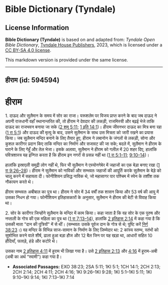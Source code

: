 # Bible Dictionary (Tyndale)

## License Information

**Bible Dictionary (Tyndale)** is based on and adapted from: _Tyndale Open Bible Dictionary_, [Tyndale House Publishers](https://tyndaleopenresources.com/), 2023, which is licensed under a [CC BY-SA 4.0 license](https://creativecommons.org/licenses/by-sa/4.0/legalcode.en).

This markdown version is provided under the same license.



--------------------------------

## हीराम (id: 594594)

हीराम
=====

1\. दाऊद और सुलैमान के समय में सोर का राजा। यरूशलेम पर विजय प्राप्त करने के बाद जब दाऊद ने अपनी राजधानी वहाँ स्थानान्तरित की, तो हीराम ने देवदार की लकड़ी, राजमिस्त्री और बढ़ई भेजे ताकि दाऊद का राजभवन बनाया जा सके ([2 शमू 5:11](https://ref.ly/2Sam5:11); [1 इति 14:1](https://ref.ly/1Chr14:1))। हीराम जीवनभर दाऊद का मित्र बना रहा ([1 रा 5:1](https://ref.ly/1Kgs5:1)) और दाऊद की मृत्यु के बाद, उसने सुलैमान के साथ उस मित्रता को जारी रखने का प्रयास किया। जब सुलैमान मन्दिर बनाने के लिए तैयार हुए, हीराम ने लबानोन के जंगलों से लकड़ी, सोना और कुशल कारीगर प्रदान किए ताकि मन्दिर का निर्माण और सजावट की जा सके; बदले में, सुलैमान ने हीराम के घराने के लिए गेहूँ और तेल भेजा। इसके अलावा, सुलैमान ने हीराम को गलील में 20 शहर दिए, हालांकि पवित्रशास्त्र यह इन्गित करता है कि हीराम इन नगरों से प्रसन्न नहीं था ([1 रा 5:1–11](https://ref.ly/1Kgs5:1-1Kgs5:11); [9:10–14](https://ref.ly/1Kgs9:10-1Kgs9:14))।

हालांकि इस्राएली समुद्री लोग नहीं थे, फिर भी सुलैमान ने एस्योनगेबेर में जहाजों का एक बेड़ा बनाए रखा ([1 रा 9:26–28](https://ref.ly/1Kgs9:26-1Kgs9:28))। हीराम ने सुलैमान को नाविकों और सम्भवतः जहाजों की आपूर्ति करके सुलैमान के बेड़े को चालू करने में सहायता दी। फोनीशियन प्रसिद्ध नाविक थे, जो महासागर पार पश्चिम में स्पेन के तर्शीश तक नौकायन करते थे।

हीराम सम्भवतः अबीबाल का पुत्र था। हीराम ने सोर में 34 वर्षों तक शासन किया और 53 वर्ष की आयु में उसका निधन हो गया। फोनीशियन इतिहासकारों के अनुसार, सुलैमान ने हीराम की बेटी से विवाह किया था।

2\. सोर के कारीगर जिन्होंने सुलैमान के मन्दिर में काम किया। कहा जाता है कि वह सोर के एक पुरुष और नप्ताली के गोत्र की एक महिला का पुत्र था ([1 रा 7:13–14](https://ref.ly/1Kgs7:13-1Kgs7:14)), हालांकि [2 इतिहास 2:14](https://ref.ly/2Chr2:14) में कहा गया है कि उसकी माता "दान की पुत्रियों" में से थीं। (सम्भवतः उसके पूर्वज दान के गोत्र से थे; पुष्टि करें [निर्ग 38:23](https://ref.ly/Exod38:23)।) वह मन्दिर के विभिन्न साज\-सामान के निर्माण के लिए ज़िम्मेदार था: 2 कांस्य स्तम्भ, स्तंभों को सुशोभित करने वाले शीर्ष, ढाला हुआ बड़ा हौज और 12 बैल जिन पर यह खड़ा था, आधारों सहित 10 हौदियाँ, फावड़े, हंडे और कटोरे थे।

उसका नाम [2 इतिहास 4:11](https://ref.ly/2Chr4:11) में हूराम भी लिखा गया है। उसे [2 इतिहास 2:13](https://ref.ly/2Chr2:13) और [4:16](https://ref.ly/2Chr4:16) में हूराम\-अबी (अबी का अर्थ “स्वामी”) कहा गया है।

* **Associated Passages:** EXO 38:23; 2SA 5:11; 1KI 5:1; 1CH 14:1; 2CH 2:13; 2CH 2:14; 2CH 4:11; 2CH 4:16; 1KI 9:26–1KI 9:28; 1KI 5:1–1KI 5:11; 1KI 9:10–1KI 9:14; 1KI 7:13–1KI 7:14

